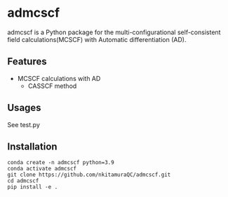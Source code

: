 # admcscf
admcscf is a Python package for the multi-configurational self-consistent field calculations(MCSCF) with Automatic differentiation (AD).

## Features
- MCSCF calculations with AD
  - CASSCF method

## Usages
See test.py

## Installation

```shell
conda create -n admcscf python=3.9
conda activate admcscf
git clone https://github.com/nkitamuraQC/admcscf.git
cd admcscf
pip install -e .
```
